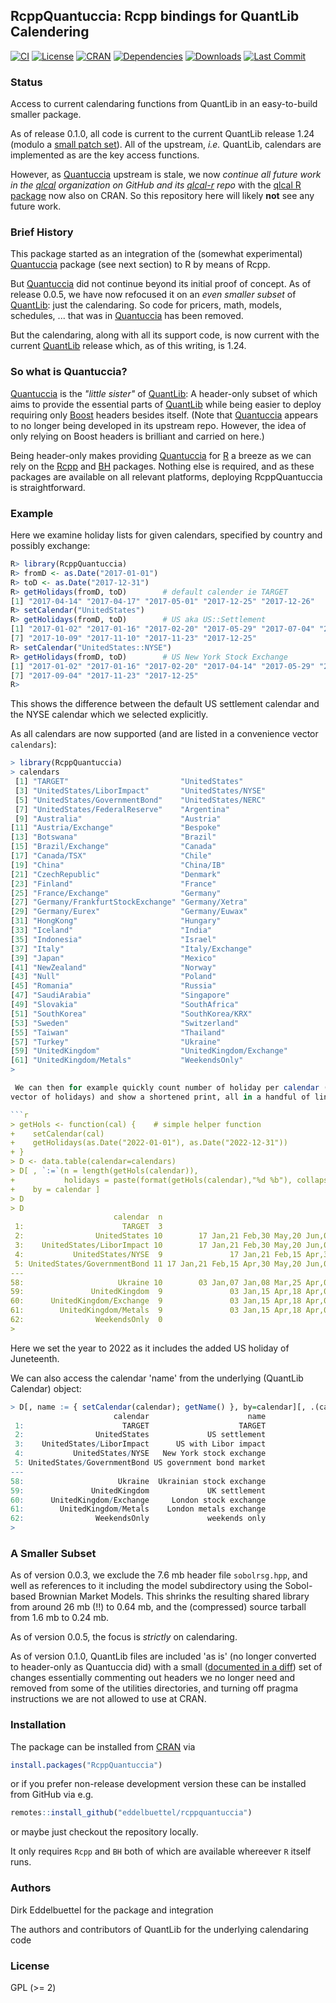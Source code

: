 ## RcppQuantuccia: Rcpp bindings for QuantLib Calendering

[![CI](https://github.com/eddelbuettel/rcppquantuccia/workflows/ci/badge.svg)](https://github.com/eddelbuettel/rcppquantuccia/actions?query=workflow%3Aci)
[![License](https://eddelbuettel.github.io/badges/GPL2+.svg)](http://www.gnu.org/licenses/gpl-2.0.html)
[![CRAN](https://www.r-pkg.org/badges/version/RcppQuantuccia)](https://cran.r-project.org/package=RcppQuantuccia)
[![Dependencies](https://tinyverse.netlify.com/badge/RcppQuantuccia)](https://cran.r-project.org/package=RcppQuantuccia)
[![Downloads](https://cranlogs.r-pkg.org/badges/RcppQuantuccia?color=brightgreen)](https://www.r-pkg.org/pkg/RcppQuantuccia)
[![Last Commit](https://img.shields.io/github/last-commit/eddelbuettel/rcppquantuccia)](https://github.com/eddelbuettel/rcppquantuccia)

### Status

Access to current calendaring functions from QuantLib in an easy-to-build smaller package.

As of release 0.1.0, all code is current to the current QuantLib release 1.24 (modulo a [small patch set](https://github.com/eddelbuettel/rcppquantuccia/blob/master/local/changes_from_quantlib_1.24.diff)). All of
the upstream, _i.e._ QuantLib, calendars are implemented as are the key access functions.

However, as [Quantuccia](https://github.com/pcaspers/Quantuccia) upstream is stale, we now *continue all future work in the [qlcal](https://github.com/qlcal) organization on GitHub and its [qlcal-r](https://github.com/qlcal/qlcal-r) repo* with the [qlcal R package](https://cran.r-project.org/package=qlcal) now also on CRAN.  So this repository here will likely **not** see any future work.

### Brief History

This package started as an integration of the (somewhat experimental)
[Quantuccia](https://github.com/pcaspers/Quantuccia) package (see next section) to R by means of Rcpp.

But [Quantuccia](https://github.com/pcaspers/Quantuccia) did not continue beyond its initial proof
of concept. As of release 0.0.5, we have now refocused it on an _even smaller subset_ of
[QuantLib](https://github.com/lballabio/quantlib): just the calendaring.  So code for pricers, math,
models, schedules, ... that was in [Quantuccia](https://github.com/pcaspers/Quantuccia) has been
removed.

But the calendaring, along with all its support code, is now current with the current
[QuantLib](https://github.com/lballabio/quantlib) release which, as of this writing, is 1.24.

### So what is Quantuccia?

[Quantuccia](https://github.com/pcaspers/Quantuccia) is the _"little sister"_ of
[QuantLib](https://github.com/lballabio/quantlib): A header-only subset of which aims to provide the
essential parts of [QuantLib](https://github.com/lballabio/quantlib) while being easier to deploy
requiring only [Boost](https://www.boost.org) headers besides itself.  (Note that
[Quantuccia](https://github.com/pcaspers/Quantuccia) appears to no longer being developed in its
upstream repo.  However, the idea of only relying on Boost headers is brilliant and carried on here.)

Being header-only makes providing [Quantuccia](https://github.com/pcaspers/Quantuccia) for
[R](https://www.r-project.org) a breeze as we can rely on the
[Rcpp](http://dirk.eddelbuettel.com/code/rcpp.html) and
[BH](http://dirk.eddelbuettel.com/code/bh.html) packages.  Nothing else is required, and as these
packages are available on all relevant platforms, deploying RcppQuantuccia is straightforward.

### Example

Here we examine holiday lists for given calendars, specified by country and possibly exchange:

```r
R> library(RcppQuantuccia)
R> fromD <- as.Date("2017-01-01")
R> toD <- as.Date("2017-12-31")
R> getHolidays(fromD, toD)        # default calender ie TARGET
[1] "2017-04-14" "2017-04-17" "2017-05-01" "2017-12-25" "2017-12-26"
R> setCalendar("UnitedStates")
R> getHolidays(fromD, toD)        # US aka US::Settlement
[1] "2017-01-02" "2017-01-16" "2017-02-20" "2017-05-29" "2017-07-04" "2017-09-04"
[7] "2017-10-09" "2017-11-10" "2017-11-23" "2017-12-25"
R> setCalendar("UnitedStates::NYSE")
R> getHolidays(fromD, toD)        # US New York Stock Exchange
[1] "2017-01-02" "2017-01-16" "2017-02-20" "2017-04-14" "2017-05-29" "2017-07-04"
[7] "2017-09-04" "2017-11-23" "2017-12-25"
R>
```

This shows the difference between the default US settlement calendar and the NYSE calendar
which we selected explicitly.

As all calendars are now supported (and are listed in a convenience vector `calendars`):

```r
> library(RcppQuantuccia)
> calendars
 [1] "TARGET"                         "UnitedStates"
 [3] "UnitedStates/LiborImpact"       "UnitedStates/NYSE"
 [5] "UnitedStates/GovernmentBond"    "UnitedStates/NERC"
 [7] "UnitedStates/FederalReserve"    "Argentina"
 [9] "Australia"                      "Austria"
[11] "Austria/Exchange"               "Bespoke"
[13] "Botswana"                       "Brazil"
[15] "Brazil/Exchange"                "Canada"
[17] "Canada/TSX"                     "Chile"
[19] "China"                          "China/IB"
[21] "CzechRepublic"                  "Denmark"
[23] "Finland"                        "France"
[25] "France/Exchange"                "Germany"
[27] "Germany/FrankfurtStockExchange" "Germany/Xetra"
[29] "Germany/Eurex"                  "Germany/Euwax"
[31] "HongKong"                       "Hungary"
[33] "Iceland"                        "India"
[35] "Indonesia"                      "Israel"
[37] "Italy"                          "Italy/Exchange"
[39] "Japan"                          "Mexico"
[41] "NewZealand"                     "Norway"
[43] "Null"                           "Poland"
[45] "Romania"                        "Russia"
[47] "SaudiArabia"                    "Singapore"
[49] "Slovakia"                       "SouthAfrica"
[51] "SouthKorea"                     "SouthKorea/KRX"
[53] "Sweden"                         "Switzerland"
[55] "Taiwan"                         "Thailand"
[57] "Turkey"                         "Ukraine"
[59] "UnitedKingdom"                  "UnitedKingdom/Exchange"
[61] "UnitedKingdom/Metals"           "WeekendsOnly"
>

 We can then for example quickly count number of holiday per calendar (by computing the length of the returned
vector of holidays) and show a shortened print, all in a handful of lines continuing from above

```r
> getHols <- function(cal) {    # simple helper function
+    setCalendar(cal)
+    getHolidays(as.Date("2022-01-01"), as.Date("2022-12-31"))
+ }
> D <- data.table(calendar=calendars)
> D[ , `:=`(n = length(getHols(calendar)),
+           holidays = paste(format(getHols(calendar),"%d %b"), collapse=",")),
+    by = calendar ]
> D
> D
                       calendar  n                                                                     holidays
 1:                      TARGET  3                                                         15 Apr,18 Apr,26 Dec
 2:                UnitedStates 10        17 Jan,21 Feb,30 May,20 Jun,04 Jul,05 Sep,10 Oct,11 Nov,24 Nov,26 Dec
 3:    UnitedStates/LiborImpact 10        17 Jan,21 Feb,30 May,20 Jun,04 Jul,05 Sep,10 Oct,11 Nov,24 Nov,26 Dec
 4:           UnitedStates/NYSE  9               17 Jan,21 Feb,15 Apr,30 May,20 Jun,04 Jul,05 Sep,24 Nov,26 Dec
 5: UnitedStates/GovernmentBond 11 17 Jan,21 Feb,15 Apr,30 May,20 Jun,04 Jul,05 Sep,10 Oct,11 Nov,24 Nov,26 Dec
---
58:                     Ukraine 10        03 Jan,07 Jan,08 Mar,25 Apr,02 May,09 May,13 Jun,28 Jun,24 Aug,14 Oct
59:               UnitedKingdom  9               03 Jan,15 Apr,18 Apr,02 May,02 Jun,03 Jun,29 Aug,26 Dec,27 Dec
60:      UnitedKingdom/Exchange  9               03 Jan,15 Apr,18 Apr,02 May,02 Jun,03 Jun,29 Aug,26 Dec,27 Dec
61:        UnitedKingdom/Metals  9               03 Jan,15 Apr,18 Apr,02 May,02 Jun,03 Jun,29 Aug,26 Dec,27 Dec
62:                WeekendsOnly  0
>
```

Here we set the year to 2022 as it includes the added US holiday of Juneteenth.

We can also access the calendar 'name' from the underlying (QuantLib Calendar) object:

```r
> D[, name := { setCalendar(calendar); getName() }, by=calendar][, .(calendar,name)]
                       calendar                      name
 1:                      TARGET                    TARGET
 2:                UnitedStates             US settlement
 3:    UnitedStates/LiborImpact      US with Libor impact
 4:           UnitedStates/NYSE   New York stock exchange
 5: UnitedStates/GovernmentBond US government bond market
---
58:                     Ukraine  Ukrainian stock exchange
59:               UnitedKingdom             UK settlement
60:      UnitedKingdom/Exchange     London stock exchange
61:        UnitedKingdom/Metals    London metals exchange
62:                WeekendsOnly             weekends only
>
```


### A Smaller Subset

As of version 0.0.3, we exclude the 7.6 mb header file `sobolrsg.hpp`, and well as references to it
including the model subdirectory using the Sobol-based Brownian Market Models.  This shrinks the
resulting shared library from around 26 mb (!!) to 0.64 mb, and the (compressed) source tarball from
1.6 mb to 0.24 mb.

As of version 0.0.5, the focus is _strictly_ on calendaring.

As of version 0.1.0, QuantLib files are included 'as is' (no longer converted to header-only as Quantuccia did)
with a small ([documented in a diff](https://github.com/eddelbuettel/rcppquantuccia/blob/master/local/changes_from_quantlib_1.24.diff)) set of changes essentially commenting
out headers we no longer need and removed from some of the utilities directories, and turning off pragma instructions
we are not allowed to use at CRAN.

### Installation

The package can be installed from [CRAN](https://cran.r-project.org) via

```r
install.packages("RcppQuantuccia")
```

or if you prefer non-release development version these can be installed from GitHub via e.g.

```r
remotes::install_github("eddelbuettel/rcppquantuccia")
```

or maybe just checkout the repository locally.

It only requires `Rcpp` and `BH` both of which are available whereever `R` itself runs.

### Authors

Dirk Eddelbuettel for the package and integration

The authors and contributors of QuantLib for the underlying calendaring code

### License

GPL (>= 2)
